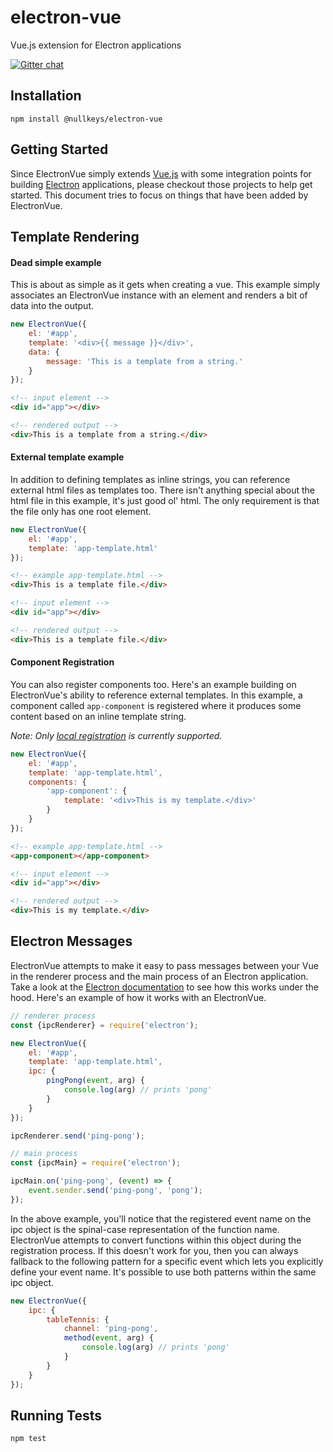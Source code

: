 # electron-vue
Vue.js extension for Electron applications

[![Gitter chat](https://badges.gitter.im/gitterHQ/gitter.png)](https://gitter.im/nullkeys-electron-vue/Lobby)

## Installation
```
npm install @nullkeys/electron-vue
```

## Getting Started
Since ElectronVue simply extends [Vue.js](https://vuejs.org) with some integration points for building [Electron](https://electron.atom.io) applications, please checkout those projects to help get started.  This document tries to focus on things that have been added by ElectronVue.

## Template Rendering

#### Dead simple example
This is about as simple as it gets when creating a vue.  This example simply associates an ElectronVue instance with an element and renders a bit of data into the output.
```js
new ElectronVue({
    el: '#app',
    template: '<div>{{ message }}</div>',
    data: {
        message: 'This is a template from a string.'
    }
});
```
```html
<!-- input element -->
<div id="app"></div>

<!-- rendered output -->
<div>This is a template from a string.</div>
```

#### External template example
In addition to defining templates as inline strings, you can reference external html files as templates too.  There isn't anything special about the html file in this example, it's just good ol' html.  The only requirement is that the file only has one root element.
```js
new ElectronVue({
    el: '#app',
    template: 'app-template.html'
});
```
```html
<!-- example app-template.html -->
<div>This is a template file.</div>
```
```html
<!-- input element -->
<div id="app"></div>

<!-- rendered output -->
<div>This is a template file.</div>
```


#### Component Registration
You can also register components too.  Here's an example building on ElectronVue's ability to reference external templates.  In this example, a component called ```app-component``` is registered where it produces some content based on an inline template string.

*Note: Only [local registration](https://vuejs.org/v2/guide/components.html#Local-Registration) is currently supported.*
```js
new ElectronVue({
    el: '#app',
    template: 'app-template.html',
    components: {
        'app-component': {
            template: '<div>This is my template.</div>'
        }
    }
});
```
```html
<!-- example app-template.html -->
<app-component></app-component>
```
```html
<!-- input element -->
<div id="app"></div>

<!-- rendered output -->
<div>This is my template.</div>
```

## Electron Messages
ElectronVue attempts to make it easy to pass messages between your Vue in the renderer process and the main process of an Electron application.  Take a look at the [Electron documentation](https://electron.atom.io/docs/api/ipc-main/#sending-messages) to see how this works under the hood.  Here's an example of how it works with an ElectronVue.
```js
// renderer process
const {ipcRenderer} = require('electron');

new ElectronVue({
    el: '#app',
    template: 'app-template.html',
    ipc: {
        pingPong(event, arg) {
            console.log(arg) // prints 'pong'
        }
    }
});

ipcRenderer.send('ping-pong');
```

```js
// main process
const {ipcMain} = require('electron');

ipcMain.on('ping-pong', (event) => {
    event.sender.send('ping-pong', 'pong');
});
```

In the above example, you'll notice that the registered event name on the ipc object is the spinal-case representation of the function name.  ElectronVue attempts to convert functions within this object during the registration process.  If this doesn't work for you, then you can always fallback to the following pattern for a specific event which lets you explicitly define your event name.  It's possible to use both patterns within the same ipc object.
```js
new ElectronVue({
    ipc: {
        tableTennis: {
            channel: 'ping-pong',
            method(event, arg) {
                console.log(arg) // prints 'pong'
            }
        }
    }
});
```

## Running Tests
```
npm test
```
